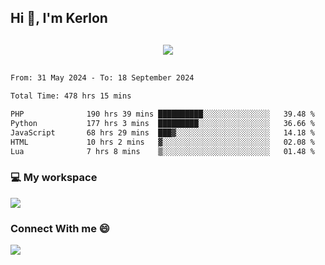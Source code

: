 ## Hi 👋, I'm Kerlon

<p align="center" style="margin: 30px;">
 
 <img src="https://skillicons.dev/icons?i=html,css,bootstrap,js,nodejs,jquery,python,flask,php,mysql,lua,sqlite,firebase">


</p>
<!--START_SECTION:waka-->

```txt
From: 31 May 2024 - To: 18 September 2024

Total Time: 478 hrs 15 mins

PHP              190 hrs 39 mins ██████████░░░░░░░░░░░░░░░   39.48 %
Python           177 hrs 3 mins  █████████░░░░░░░░░░░░░░░░   36.66 %
JavaScript       68 hrs 29 mins  ███▓░░░░░░░░░░░░░░░░░░░░░   14.18 %
HTML             10 hrs 2 mins   ▓░░░░░░░░░░░░░░░░░░░░░░░░   02.08 %
Lua              7 hrs 8 mins    ▒░░░░░░░░░░░░░░░░░░░░░░░░   01.48 %
```

<!--END_SECTION:waka-->


<p align="center">
 <h3>💻 My workspace</h3>
    <img src="https://skillicons.dev/icons?i=mint" />
</p>

<p align="center">
 <h3>Connect With me 😄</h3> 
    <a href="https://www.linkedin.com/in/kerlon-fernandes"><img src="https://skillicons.dev/icons?i=linkedin" />
  </a>
</p>



